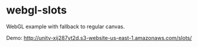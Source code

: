 webgl-slots
===========

WebGL example with fallback to regular canvas.

Demo: http://unity-xij287yt2d.s3-website-us-east-1.amazonaws.com/slots/

